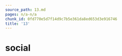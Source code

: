 ```yaml
---
source_path: 13.md
pages: n/a-n/a
chunk_id: 0fd770e5d7f14d9c7b5e361da8ed653d3e916746
title: '13'
---
```

# social
